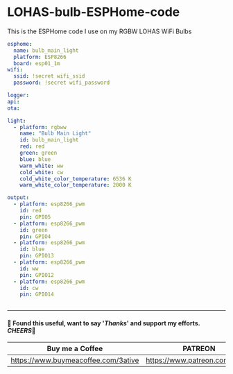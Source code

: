 # LOHAS-bulb-ESPHome-code
This is the ESPHome code I use on my RGBW LOHAS WiFi Bulbs

```yaml
esphome:
  name: bulb_main_light
  platform: ESP8266
  board: esp01_1m
wifi:
  ssid: !secret wifi_ssid
  password: !secret wifi_password

logger:
api:
ota:

light:
  - platform: rgbww
    name: "Bulb Main Light"
    id: bulb_main_light
    red: red
    green: green
    blue: blue
    warm_white: ww
    cold_white: cw
    cold_white_color_temperature: 6536 K
    warm_white_color_temperature: 2000 K

output:
  - platform: esp8266_pwm
    id: red
    pin: GPIO5
  - platform: esp8266_pwm
    id: green
    pin: GPIO4
  - platform: esp8266_pwm
    id: blue
    pin: GPIO13
  - platform: esp8266_pwm
    id: ww
    pin: GPIO12
  - platform: esp8266_pwm
    id: cw
    pin: GPIO14
    
   ```

___
#### 💖 Found this useful, want to say '*Thanks*' and support my efforts. *CHEERS*🍺
| Buy me a Coffee | PATREON |
|-----------------|---------|
| https://www.buymeacoffee.com/3ative | https://www.patreon.com/3ative |
